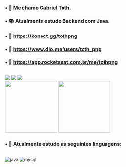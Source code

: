 ### • 🧑 Me chamo Gabriel Toth.

### • 📚 Atualmente estudo Backend com Java.

### • 🔗 https://konect.gg/tothpng

### • 👾 https://www.dio.me/users/toth_png

### • 🚀 https://app.rocketseat.com.br/me/tothpng

<div sytle="display: inline_block"><br/>
    <a href="https://www.instagram.com/toth.png/" target="_blank"><img src="https://img.shields.io/badge/-Instagram-%23E4405F?style=for-the-badge&logo=instagram&logoColor=white" target="_blank"></a>
    <a href="https://twitter.com/tothpng" target="_blank"><img src="https://img.shields.io/badge/Twitter-1DA1F2?style=for-the-badge&logo=twitter&logoColor=white" target="_blank"></a>
    <a href="https://www.linkedin.com/in/tothpng/" target="_blank"><img src="https://img.shields.io/badge/LinkedIn-0077B5?style=for-the-badge&logo=linkedin&logoColor=white" target="_blank"></a>

<div>
    <a herf="https://github.com/tothpng">
    <img height="170em" src="https://github-readme-stats.vercel.app/api?username=tothpng&show_icons=true&theme=tokyonight"/>
    <img height="170em" src="https://github-readme-stats.vercel.app/api/top-langs/?username=tothpng&layout=compact&show_icons=true&theme=tokyonight"/>
</div>

### • 🚧 Atualmente estudo as seguintes linguagens:

<div sytle="display: inline_block"><br/>
    <img alig="center" alt="java" src="https://img.shields.io/badge/Java-ED8B00?style=for-the-badge&logo=openjdk&logoColor=white">
    <img alig="center" alt="mysql" src="https://img.shields.io/badge/MySQL-00000F?style=for-the-badge&logo=mysql&logoColor=white">
</div>
